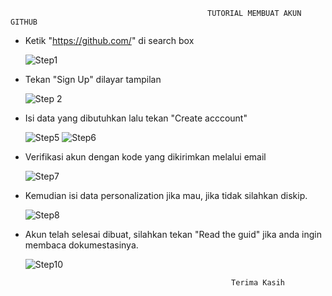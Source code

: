 

                                                TUTORIAL MEMBUAT AKUN GITHUB

  - Ketik "https://github.com/" di search box
  
    ![Step1](https://user-images.githubusercontent.com/92994688/138480399-513a20fe-2124-4e19-9873-cbdbb21b78ee.jpg)
    
  - Tekan "Sign Up" dilayar tampilan
  
    ![Step 2](https://user-images.githubusercontent.com/92994688/138481680-e0819ef6-e1ae-49bc-8cc7-44d1e64b868e.jpg)

  - Isi data yang dibutuhkan lalu tekan "Create acccount"

    ![Step5](https://user-images.githubusercontent.com/92994688/138480764-f36e0214-cd98-4c38-a82c-b75bc2399f0e.jpg)
    ![Step6](https://user-images.githubusercontent.com/92994688/138480836-18f6f8e2-1cad-42d3-9b09-9cf27ec263f4.jpg)
 
  - Verifikasi akun dengan kode yang dikirimkan melalui email
  
    ![Step7](https://user-images.githubusercontent.com/92994688/138480871-cdf7b18b-6fd1-4ee4-9ffd-c329604e246d.jpg)

  - Kemudian isi data personalization jika mau, jika tidak silahkan diskip.
  
    ![Step8](https://user-images.githubusercontent.com/92994688/138480903-40cdb51c-9444-46f8-9ad3-ffc26b86b4b6.jpg)
  
  - Akun telah selesai dibuat, silahkan tekan "Read the guid" jika anda ingin membaca dokumestasinya.
  
    ![Step10](https://user-images.githubusercontent.com/92994688/138481032-f648b492-8272-47a5-bfbe-741571c107ca.jpg)

  
  
                                                      Terima Kasih

